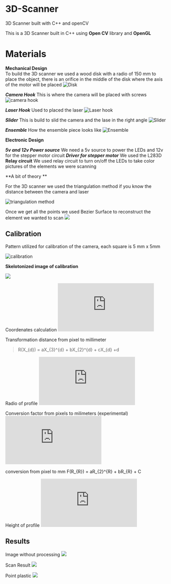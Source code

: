 
# 3D-Scanner
3D Scanner built with C++ and openCV

This is a 3D Scanner built in C++ using **Open CV** library  and **OpenGL**



# Materials

**Mechanical Design** 	
To build the 3D scanner we used a wood disk with a radio of 150 mm to
place the object, there is an orifice in the middle of the disk where the axis of the motor will be placed 
![Disk](Pictures/Disk.png)

***Camera Hook***
This is where the camera will be placed with screws 
![ camera hook](Pictures/camerahook.png)

***Laser Hook***
Used to placed the laser
![Laser hook](Pictures/laserPlacement.png) 
	
***Slider***
This is build to slid the camera and the lase in the right angle 
![Slider](Pictures/slider.png)

***Ensemble***
How the ensemble piece looks like 
![Ensemble](Pictures/ensamble.png)
	
**Electronic Design**

***5v and 12v Power source***
We need a 5v source to power the LEDs and 12v for the stepper motor circuit
***Driver for stepper motor***
We used the L283D
**Relay circuit**
We used relay circuit to turn on/off the LEDs to take color pictures of the elements we were scanning

**A bit of theory **

For the 3D scanner we used the triangulation method if you know the distance between the camera and laser

![triangulation method](https://www.researchgate.net/profile/Gabriel_Taubin/publication/266660058/figure/fig1/AS:614348510748672@1523483507061/Active-methods-for-3D-scanning-Left-Conceptual-diagram-of-a-3D-slit-scanner_Q320.jpg)


Once we get all the points we used Bezier Surface to reconstruct the element we wanted to scan
![](https://upload.wikimedia.org/wikipedia/commons/e/ea/NURBS_3-D_surface.gif)

## Calibration

 Pattern utilized for calibration of the camera, each square is 5 mm x 5mm
 
 ![calibration](Pictures/calibratepicture.png)

**Skelotonized image of calibration**

![](Pictures/esqueletizadaprofile.jpg.png) 


Coordenates calculation
![img](http://www.sciweavers.org/tex2img.php?eq=%20X_%7Bd%7D%20%3D%20Px_%7Bd%7D%20-%20P_%7Bref%7D%0A&bc=White&fc=Black&im=jpg&fs=12&ff=arev&edit=0)

Transformation distance from pixel to millimeter 
>R(X_{d}) = aX_{3}^{d} + bX_{2}^{d}  + cX_{d} +d

Radio of profile 
![img](http://www.sciweavers.org/tex2img.php?eq=R_%7BR%7D%20%3D%20%5Cfrac%7BR%7D%7Bcos%2818.44%29%7D&bc=White&fc=Black&im=jpg&fs=12&ff=arev&edit=0)

Conversion factor from pixels to milimeters (experimental)
![img](http://www.sciweavers.org/tex2img.php?eq=F_%7Bd%7D%20%3D%20%5Cfrac%7B10mm%7D%7BPY_%7Bd%7D%7D&bc=White&fc=Black&im=jpg&fs=12&ff=arev&edit=0)



conversion from pixel to mm
F(R_{R}) = aR_{2}^{R} + bR_{R} + C

Height of profile
![img](http://www.sciweavers.org/tex2img.php?eq=A%3D%20PY_%7Bd%7D%20%2A%20F&bc=White&fc=Black&im=jpg&fs=12&ff=arev&edit=0)
 
## Results

Image without processing
![](Pictures/result.jpg) 

Scan Result 
![](Pictures/scanresult.png)

Point plastic 
![](Pictures/pointplastic.png)

